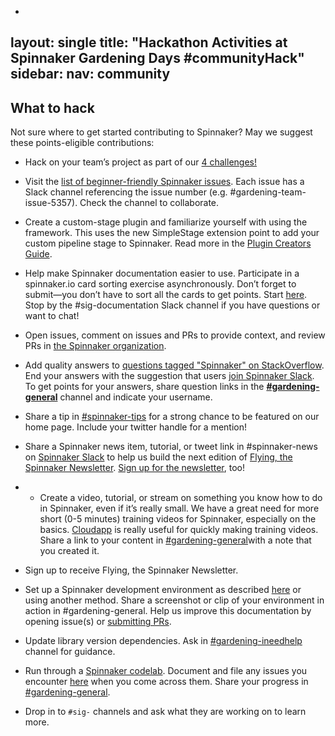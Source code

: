 -
layout: single
title:  "Hackathon Activities at Spinnaker Gardening Days #communityHack"
sidebar:
  nav: community
---

## What to hack

Not sure where to get started contributing to Spinnaker? May we suggest these points-eligible contributions:

- Hack on your team’s project as part of our [4 challenges!](hack-logistics.md/#hackathon-challenges)

- Visit the [list of beginner-friendly Spinnaker issues](https://github.com/spinnaker/spinnaker/issues?q=is%3Aopen+is%3Aissue+label%3A%22beginner+friendly%22+). Each issue has a Slack channel referencing the issue number (e.g. #gardening-team-issue-5357). Check the channel to collaborate.

- Create a custom-stage plugin and familiarize yourself with using the framework. This uses the new SimpleStage extension point to add your custom pipeline stage to Spinnaker. Read more in the [Plugin Creators Guide](https://www.spinnaker.io/guides/developer/plugin-creators/).

- Help make Spinnaker documentation easier to use. Participate in a spinnaker.io card sorting exercise asynchronously. Don’t forget to submit&mdash;you don’t have to sort all the cards to get points.  Start [here](https://www.provenbyusers.com/cs.php?c=26cc8242). Stop by the #sig-documentation Slack channel if you have questions or want to chat!

- Open issues, comment on issues and PRs to provide context, and review PRs in [the Spinnaker organization](https://github.com/spinnaker).

- Add quality answers to [questions tagged "Spinnaker" on StackOverflow](https://stackoverflow.com/questions/tagged/spinnaker). End your answers with the suggestion that users [join Spinnaker Slack](https://join.spinnaker.io). To get points for your answers, share question links in the __[#gardening-general](https://spinnakerteam.slack.com/archives/CV4A90DPF)__ channel and indicate your username.

- Share a tip in [#spinnaker-tips](https://spinnakerteam.slack.com/archives/C011W1CNW8Y) for a strong chance to be featured on our home page. Include your twitter handle for a mention!

- Share a Spinnaker news item, tutorial, or tweet link in #spinnaker-news on [Spinnaker Slack](https://join.spinnaker.io) to help us build the next edition of [Flying, the Spinnaker Newsletter](/news/latest/). [Sign up for the newsletter](/news/), too!

- - Create a video, tutorial, or stream on something you know how to do in Spinnaker, even if it’s really small. We have a great need for more short (0-5 minutes) training videos for Spinnaker, especially on the basics. [Cloudapp](https://www.getcloudapp.com/) is really useful for quickly making training videos. Share a link to your content in [#gardening-general](https://spinnakerteam.slack.com/archives/CV4A90DPF)with a note that you created it.

- Sign up to receive Flying, the Spinnaker Newsletter.

- Set up a Spinnaker development environment as described [here](/community/gardening/dev-environment/) or using another method. Share a screenshot or clip of your environment in action in #gardening-general. Help us improve this documentation by opening issue(s) or [submitting PRs](https://github.com/spinnaker/spinnaker.github.io/blob/master/community/gardening/dev-environment.md).

- Update library version dependencies. Ask in [#gardening-ineedhelp](https://spinnakerteam.slack.com/archives/CURFZGL2E) channel for guidance.

- Run through a [Spinnaker codelab](/guides/tutorials/codelabs/). Document and file any issues you encounter [here](https://github.com/spinnaker/spinnaker.github.io/issues/) when you come across them. Share your progress in [#gardening-general](https://spinnakerteam.slack.com/archives/CV4A90DPF).

- Drop in to `#sig-` channels and ask what they are working on to learn more.
